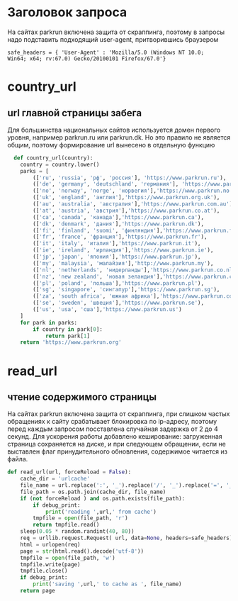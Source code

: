 # Заголовок запроса

На сайтах parkrun включена защита от скраппинга, поэтому в запросы надо подставить подходящий user-agent, притворившись браузером

<code>safe_headers = {
	'User-Agent' : 'Mozilla/5.0 (Windows NT 10.0; Win64; x64; rv:67.0) Gecko/20100101 Firefox/67.0'}</code>

# country_url 
## url главной страницы забега
Для большинства национальных сайтов используется домен первого уровня, например parkrun.ru или parkrun.dk. Но это правило не является общим, поэтому формирование url вынесено в отдельную функцию  

```python
  def country_url(country):
	country = country.lower()
	parks = [ 
		(['ru', 'russia', 'рф', 'россия'], 'https://www.parkrun.ru'),
		(['de', 'germany', 'deutschland', 'германия'], 'https://www.parkrun.com.de'),
		(['no', 'norway', 'norge', 'норвегия'],'https://www.parkrun.no'),
		(['uk', 'england', 'англия'],'https://www.parkrun.org.uk'),
		(['au', 'australia', 'австралия'],'https://www.parkrun.com.au'),
		(['at', 'austria', 'австрия'],'https://www.parkrun.co.at'),
		(['ca', 'canada', 'канада'],'https://www.parkrun.ca'),
		(['dk', 'denmark', 'дания'],'https://www.parkrun.dk'),
		(['fi', 'finland', 'suomi', 'финляндия'],'https://www.parkrun.fi'),
		(['fr', 'france', 'франция'],'https://www.parkrun.fr'),
		(['it', 'italy', 'италия'],'https://www.parkrun.it'),
		(['ie', 'ireland', 'ирландия'],'https://www.parkrun.ie'),
		(['jp', 'japan', 'япония'],'https://www.parkrun.jp'),
		(['my', 'malaysia', 'малайзия'],'http://www.parkrun.my'),
		(['nl', 'netherlands', 'нидерланды'],'https://www.parkrun.co.nl'),
		(['nz', 'new zealand', 'новая зеландия'],'https://www.parkrun.co.nz'),
		(['pl', 'poland', 'польша'],'https://www.parkrun.pl'),
		(['sg', 'singapore', 'сингапур'],'https://www.parkrun.sg'),
		(['za', 'south africa', 'южная африка'],'https://www.parkrun.co.za'),
		(['se', 'sweden', 'швеция'],'https://www.parkrun.se'),
		(['us', 'usa', 'сша'],'https://www.parkrun.us')
	]
	for park in parks:
		if country in park[0]:
			return park[1]
	return 'https://www.parkrun.org'
```

# read_url
## чтение содержимого страницы

На сайтах parkrun включена защита от скраппинга, при слишком частых обращениях к сайту срабатывает блокировка по ip-адресу, поэтому перед каждым запросом посставлена случайная задержка от 2 до 4 секунд. Для ускорения работы добавлено кеширование: загруженная страница сохраняется на диске, и при следующем обращении,  если не выставлен флаг принудительного обновления, содержимое читается из файла. 

```python
def read_url(url, forceReload = False):
	cache_dir = 'urlcache'
	file_name = url.replace(':', '_').replace('/', '_').replace('=', '_').replace('?', '_')
	file_path = os.path.join(cache_dir, file_name)
	if (not forceReload ) and os.path.exists(file_path):
		if debug_print:
			print('reading ',url,' from cache')
		tmpfile = open(file_path, 'r')
		return tmpfile.read()
	sleep(0.05 * random.randint(40, 80))
	req = urllib.request.Request( url, data=None, headers=safe_headers)
	html = urlopen(req)
	page = str(html.read().decode('utf-8'))
	tmpfile = open(file_path, 'w')
	tmpfile.write(page)
	tmpfile.close()
	if debug_print:
		print('saving ',url,' to cache as ', file_name)
	return page
```
